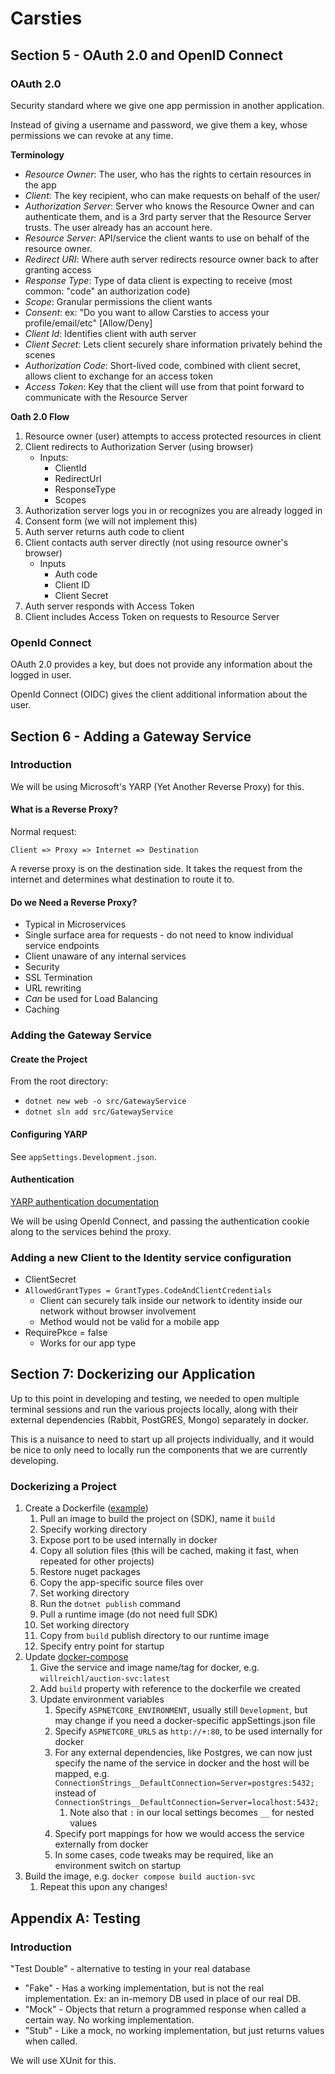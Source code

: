 # Carsties

## Section 5 - OAuth 2.0 and OpenID Connect

### OAuth 2.0

Security standard where we give one app permission in another application.

Instead of giving a username and password, we give them a key, whose permissions we can revoke at any time.

**Terminology**

- _Resource Owner_: The user, who has the rights to certain resources in the app
- _Client_: The key recipient, who can make requests on behalf of the user/
- _Authorization Server_: Server who knows the Resource Owner and can authenticate them, and
  is a 3rd party server that the Resource Server trusts. The user already has an account here.
- _Resource Server_: API/service the client wants to use on behalf of the resource owner.
- _Redirect URI_: Where auth server redirects resource owner back to after granting access
- _Response Type_: Type of data client is expecting to receive (most common: "code" an authorization code)
- _Scope_: Granular permissions the client wants
- _Consent_: ex: "Do you want to allow Carsties to access your profile/email/etc" [Allow/Deny]
- _Client Id_: Identifies client with auth server
- _Client Secret_: Lets client securely share information privately behind the scenes
- _Authorization Code_: Short-lived code, combined with client secret, allows client to exchange for
  an access token
- _Access Token_: Key that the client will use from that point forward to communicate with the Resource Server

**Oath 2.0 Flow**

1. Resource owner (user) attempts to access protected resources in client
2. Client redirects to Authorization Server (using browser)
   - Inputs:
     - ClientId
     - RedirectUrl
     - ResponseType
     - Scopes
3. Authorization server logs you in or recognizes you are already logged in
4. Consent form (we will not implement this)
5. Auth server returns auth code to client
6. Client contacts auth server directly (not using resource owner's browser)
   - Inputs
     - Auth code
     - Client ID
     - Client Secret
7. Auth server responds with Access Token
8. Client includes Access Token on requests to Resource Server

### OpenId Connect

OAuth 2.0 provides a key, but does not provide any information about the logged in user.

OpenId Connect (OIDC) gives the client additional information about the user.

## Section 6 - Adding a Gateway Service

### Introduction

We will be using Microsoft's YARP (Yet Another Reverse Proxy) for this.

#### What is a Reverse Proxy?

Normal request:

`Client => Proxy => Internet => Destination`

A reverse proxy is on the destination side. It takes the request from the internet and determines what destination to route it to.

#### Do we Need a Reverse Proxy?

- Typical in Microservices
- Single surface area for requests - do not need to know individual service endpoints
- Client unaware of any internal services
- Security
- SSL Termination
- URL rewriting
- _Can_ be used for Load Balancing
- Caching

### Adding the Gateway Service

#### Create the Project

From the root directory:

- `dotnet new web -o src/GatewayService`
- `dotnet sln add src/GatewayService`

#### Configuring YARP

See `appSettings.Development.json`.

#### Authentication

[YARP authentication documentation](https://microsoft.github.io/reverse-proxy/articles/authn-authz.html)

We will be using OpenId Connect, and passing the authentication cookie along to the services behind the proxy.

### Adding a new Client to the Identity service configuration

- ClientSecret
- `AllowedGrantTypes = GrantTypes.CodeAndClientCredentials`
  - Client can securely talk inside our network to identity inside our network without browser involvement
  - Method would not be valid for a mobile app
- RequirePkce = false
  - Works for our app type

## Section 7: Dockerizing our Application

Up to this point in developing and testing, we needed to open multiple terminal sessions and run the various projects locally, along with
their external dependencies (Rabbit, PostGRES, Mongo) separately in docker.

This is a nuisance to need to start up all projects individually, and it would be nice to only need to locally run the components that
we are currently developing.

### Dockerizing a Project

1. Create a Dockerfile ([example](/src/AuctionService/Dockerfile))
   1. Pull an image to build the project on (SDK), name it `build`
   2. Specify working directory
   3. Expose port to be used internally in docker
   4. Copy all solution files (this will be cached, making it fast, when repeated for other projects)
   5. Restore nuget packages
   6. Copy the app-specific source files over
   7. Set working directory
   8. Run the `dotnet publish` command
   9. Pull a runtime image (do not need full SDK)
   10. Set working directory
   11. Copy from `build` publish directory to our runtime image
   12. Specify entry point for startup
2. Update [docker-compose ](/docker-compose.yml)
   1. Give the service and image name/tag for docker, e.g. `willreichl/auction-svc:latest`
   2. Add `build` property with reference to the dockerfile we created
   3. Update environment variables
      1. Specify `ASPNETCORE_ENVIRONMENT`, usually still `Development`, but may change if you need a docker-specific appSettings.json file
      2. Specify `ASPNETCORE_URLS` as `http://+:80`, to be used internally for docker
      3. For any external dependencies, like Postgres, we can now just specify the name of the service in docker and the host will be mapped,
         e.g. `ConnectionStrings__DefaultConnection=Server=postgres:5432;` instead of `ConnectionStrings__DefaultConnection=Server=localhost:5432;`
         1. Note also that `:` in our local settings becomes `__` for nested values
      4. Specify port mappings for how we would access the service externally from docker
      5. In some cases, code tweaks may be required, like an environment switch on startup
3. Build the image, e.g. `docker compose build auction-svc`
   1. Repeat this upon any changes!

## Appendix A: Testing

### Introduction

"Test Double" - alternative to testing in your real database

- "Fake" - Has a working implementation, but is not the real implementation. Ex: an in-memory DB used in place of our real DB.
- "Mock" - Objects that return a programmed response when called a certain way. No working implementation.
- "Stub" - Like a mock, no working implementation, but just returns values when called.

We will use XUnit for this.

